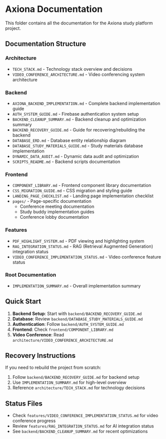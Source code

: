 # Axiona Documentation

This folder contains all the documentation for the Axiona study platform project.

## Documentation Structure

### Architecture
- `TECH_STACK.md` - Technology stack overview and decisions
- `VIDEO_CONFERENCE_ARCHITECTURE.md` - Video conferencing system architecture

### Backend
- `AXIONA_BACKEND_IMPLEMENTATION.md` - Complete backend implementation guide
- `AUTH_SYSTEM_GUIDE.md` - Firebase authentication system setup
- `BACKEND_CLEANUP_SUMMARY.md` - Backend cleanup and optimization summary
- `BACKEND_RECOVERY_GUIDE.md` - Guide for recovering/rebuilding the backend
- `DATABASE_ERD.md` - Database entity relationship diagram
- `DATABASE_STUDY_MATERIALS_GUIDE.md` - Study materials database implementation
- `DYNAMIC_DATA_AUDIT.md` - Dynamic data audit and optimization
- `SCRIPTS_README.md` - Backend scripts documentation

### Frontend
- `COMPONENT_LIBRARY.md` - Frontend component library documentation
- `CSS_MIGRATION_GUIDE.md` - CSS migration and styling guide
- `LANDING_PAGE_CHECKLIST.md` - Landing page implementation checklist
- `pages/` - Page-specific documentation
  - Conference meeting documentation
  - Study buddy implementation guides
  - Conference lobby documentation

### Features
- `PDF_HIGHLIGHT_SYSTEM.md` - PDF viewing and highlighting system
- `RAG_INTEGRATION_STATUS.md` - RAG (Retrieval Augmented Generation) integration status
- `VIDEO_CONFERENCE_IMPLEMENTATION_STATUS.md` - Video conference feature status

### Root Documentation
- `IMPLEMENTATION_SUMMARY.md` - Overall implementation summary

## Quick Start

1. **Backend Setup**: Start with `backend/BACKEND_RECOVERY_GUIDE.md`
2. **Database**: Review `backend/DATABASE_STUDY_MATERIALS_GUIDE.md`
3. **Authentication**: Follow `backend/AUTH_SYSTEM_GUIDE.md`
4. **Frontend**: Check `frontend/COMPONENT_LIBRARY.md`
5. **Video Conference**: Read `architecture/VIDEO_CONFERENCE_ARCHITECTURE.md`

## Recovery Instructions

If you need to rebuild the project from scratch:
1. Follow `backend/BACKEND_RECOVERY_GUIDE.md` for backend setup
2. Use `IMPLEMENTATION_SUMMARY.md` for high-level overview
3. Reference `architecture/TECH_STACK.md` for technology decisions

## Status Files

- Check `features/VIDEO_CONFERENCE_IMPLEMENTATION_STATUS.md` for video conference progress
- Review `features/RAG_INTEGRATION_STATUS.md` for AI integration status
- See `backend/BACKEND_CLEANUP_SUMMARY.md` for recent optimizations
